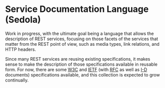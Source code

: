 Service Documentation Language (Sedola)
=======================================

Work in progress, with the ultimate goal being a language that allows the description of REST services, focusing on those facets of the services that matter from the REST point of view, such as media types, link relations, and HTTP headers.

Since many REST services are reusing existing specifications, it makes sense to make the description of those specifications available in reusable form. For now, there are some [W3C](W3C/) and [IETF](IETF/) (with [RFC](IETF/RFC/) as well as [I-D](IETF/I-D) documents) specifications available, and this collection is expected to grow continually.